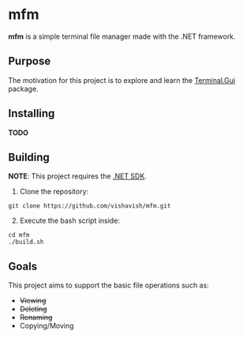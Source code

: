  # mfm

**mfm** is a simple terminal file manager made with the .NET framework.

 ## Purpose

The motivation for this project is to explore and learn the [Terminal.Gui](https://github.com/gui-cs/Terminal.Gui "Terminal.Gui") package.

## Installing

**TODO**

## Building

**NOTE**: This project requires the [.NET SDK](https://dotnet.microsoft.com/en-us/download).

1. Clone the repository:
```
git clone https://github.com/vishavish/mfm.git
```

2. Execute the bash script inside:
```
cd mfm
./build.sh
```

## Goals

This project aims to support the basic file operations such as:

- ~~Viewing~~
- ~~Deleting~~
- ~~Renaming~~
- Copying/Moving
